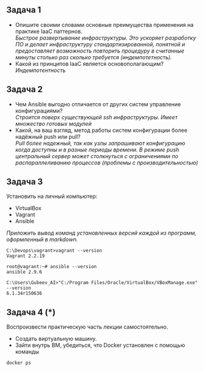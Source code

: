## Задача 1

- Опишите своими словами основные преимущества применения на практике IaaC паттернов.   
*Быстрое развертывание инфраструктуры. Это ускоряет разработку ПО и делает инфраструктуру стандартизированной, понятной и предоставляет возможность повторить процедуру в считанные минуты столько раз сколько требуется (индемпотетность).*
- Какой из принципов IaaC является основополагающим?   
*Индемпотентность*

## Задача 2

- Чем Ansible выгодно отличается от других систем управление конфигурациями?   
*Строится поверх существующей ssh инфраструктуры. Имеет множество готовых модулей*
- Какой, на ваш взгляд, метод работы систем конфигурации более надёжный push или pull?   
*Pull более надежный, так как узлы запрашивают конфигурацию когда доступны и в разные периоды времени. В режиме push центральный сервер может столкнуться с ограничениями по распараллеливанию процессов (проблемы с производительностью)*

## Задача 3

Установить на личный компьютер:

- VirtualBox
- Vagrant
- Ansible

*Приложить вывод команд установленных версий каждой из программ, оформленный в markdown.*   
```
C:\Devops\vagrant>vagrant --version
Vagrant 2.2.19
```
```
root@vagrant:~# ansible --version
ansible 2.9.6 
```
```
C:\Users\Gubeev_AI>"C:/Program Files/Oracle/VirtualBox/VBoxManage.exe" --version
6.1.34r150636
```
## Задача 4 (*)

Воспроизвести практическую часть лекции самостоятельно.

- Создать виртуальную машину.
- Зайти внутрь ВМ, убедиться, что Docker установлен с помощью команды
```
docker ps
```
